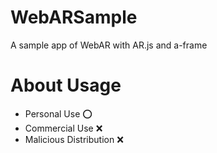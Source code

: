 # WebARSample
A sample app of WebAR with AR.js and a-frame

# About Usage
- Personal Use :o:
- Commercial Use :x:
- Malicious Distribution :x:
